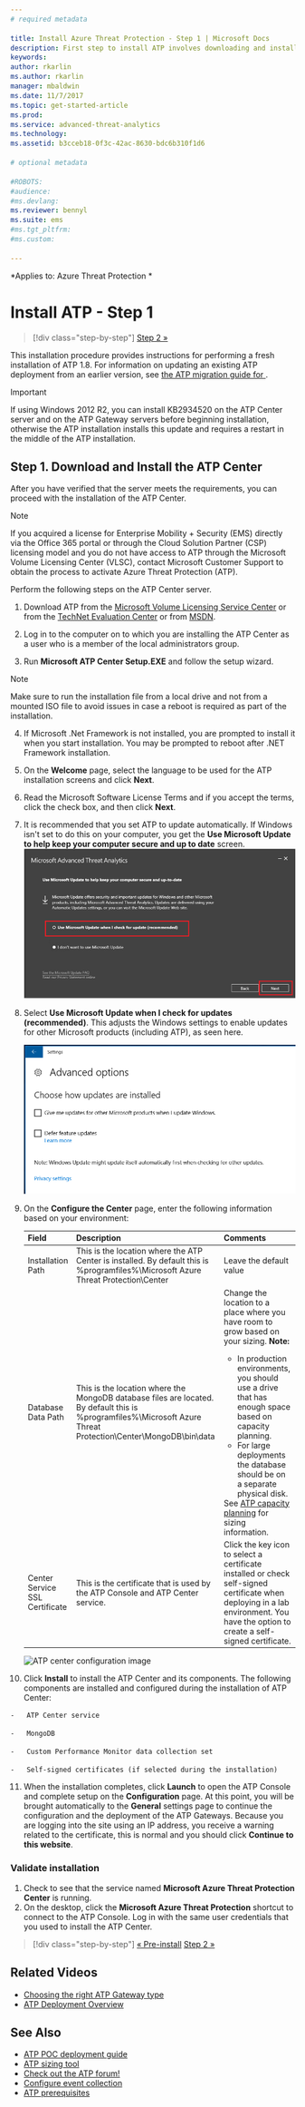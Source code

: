 ```yaml
---
# required metadata

title: Install Azure Threat Protection - Step 1 | Microsoft Docs
description: First step to install ATP involves downloading and installing the ATP Center onto your chosen server.
keywords:
author: rkarlin
ms.author: rkarlin
manager: mbaldwin
ms.date: 11/7/2017
ms.topic: get-started-article
ms.prod:
ms.service: advanced-threat-analytics
ms.technology:
ms.assetid: b3cceb18-0f3c-42ac-8630-bdc6b310f1d6

# optional metadata

#ROBOTS:
#audience:
#ms.devlang:
ms.reviewer: bennyl
ms.suite: ems
#ms.tgt_pltfrm:
#ms.custom:

---
```


*Applies to: Azure Threat Protection *


# Install ATP - Step 1

>[!div class="step-by-step"]
[Step 2 »](install-ata-step2.md)

This installation procedure provides instructions for performing a fresh installation of ATP 1.8. For information on updating an existing ATP deployment from an earlier version, see [the ATP migration guide for ](ata-update-1.8-migration-guide.md).

> [!IMPORTANT] 
> If using Windows 2012 R2, you can install KB2934520 on the ATP Center server and on the ATP Gateway servers before beginning installation, otherwise the ATP installation installs this update and requires a restart in the middle of the ATP installation.

## Step 1. Download and Install the ATP Center
After you have verified that the server meets the requirements, you can proceed with the installation of the ATP Center.
    
> [!NOTE]
>If you acquired a license for Enterprise Mobility + Security (EMS) directly via the Office 365 portal or through the Cloud Solution Partner (CSP) licensing model and you do not have access to ATP through the Microsoft Volume Licensing Center (VLSC), contact Microsoft Customer Support to obtain the process to activate Azure Threat Protection (ATP).

Perform the following steps on the ATP Center server.

1.  Download ATP from the [Microsoft Volume Licensing Service Center](https://www.microsoft.com/Licensing/servicecenter/default.aspx) or from the [TechNet Evaluation Center](http://www.microsoft.com/evalcenter/) or from [MSDN](https://msdn.microsoft.com/subscriptions/downloads).

2.  Log in to the computer on to which you are installing the ATP Center as a user who is a member of the local administrators group.

3.  Run **Microsoft ATP Center Setup.EXE** and follow the setup wizard.

> [!NOTE]   
> Make sure to run the installation file from a local drive and not from a mounted ISO file to avoid issues in case a reboot is required as part of the installation.   

4.  If Microsoft .Net Framework is not installed, you are prompted to install it when you start installation. You may be prompted to reboot after .NET Framework installation.
5.  On the **Welcome** page, select the language to be used for the ATP installation screens and click **Next**.

6.  Read the Microsoft Software License Terms and if you accept the terms, click the check box, and then click **Next**.

7.  It is recommended that you set ATP to update automatically. If Windows isn't set to do this on your computer, you get the **Use Microsoft Update to help keep your computer secure and up to date** screen. 
    ![Keep ATP up to date image](media/ata_ms_update.png)

8. Select **Use Microsoft Update when I check for updates (recommended)**. This adjusts the Windows settings to enable updates for other Microsoft products (including ATP), as seen here. 

    ![Windows auto-update image](media/ata_installupdatesautomatically.png)

8.  On the **Configure the Center** page, enter the following information based on your environment:

    |Field|Description|Comments|
    |---------|---------------|------------|
    |Installation Path|This is the location where the ATP Center is installed. By default this is  %programfiles%\Microsoft Azure Threat Protection\Center|Leave the default value|
    |Database Data Path|This is the location where the MongoDB database files are located. By default this is %programfiles%\Microsoft Azure Threat Protection\Center\MongoDB\bin\data|Change the location to a place where you have room to grow based on your sizing. **Note:** <ul><li>In production environments, you should use a drive that has enough space based on capacity planning.</li><li>For large deployments the database should be on a separate physical disk.</li></ul>See [ATP capacity planning](ata-capacity-planning.md) for sizing information.|
    |Center Service SSL Certificate|This is the certificate that is used by the ATP Console and ATP Center service.|Click the key icon to select a certificate installed or check self-signed certificate when deploying in a lab environment. You have the option to create a self-signed certificate.|
        
    ![ATP center configuration image](media/ATP-Center-Configuration.png)

10.  Click **Install** to install the ATP Center and its components.
    The following components are installed and configured during the installation of ATP Center:

    -   ATP Center service

    -   MongoDB

    -   Custom Performance Monitor data collection set

    -   Self-signed certificates (if selected during the installation)

11.  When the installation completes, click **Launch**  to open the ATP Console and complete setup on the **Configuration** page.
At this point, you will be brought automatically to the **General** settings page to continue the configuration and the deployment of the ATP Gateways.
Because you are logging into the site using an IP address, you receive a warning related to the certificate, this is normal and you should click **Continue to this website**.

### Validate installation

1.  Check to see that the service named **Microsoft Azure Threat Protection Center** is running.
2.  On the desktop, click the **Microsoft Azure Threat Protection** shortcut to connect to the ATP Console. Log in with the same user credentials that you used to install the ATP Center.



>[!div class="step-by-step"]
[« Pre-install](configure-port-mirroring.md)
[Step 2 »](install-ata-step2.md)

## Related Videos
- [Choosing the right ATP Gateway type](https://channel9.msdn.com/Shows/Microsoft-Security/ATP-Deployment-Choose-the-Right-Gateway-Type)
- [ATP Deployment Overview](https://channel9.msdn.com/Shows/Microsoft-Security/Overview-of-ATP-Deployment-in-10-Minutes)


## See Also
- [ATP POC deployment guide](http://aka.ms/atapoc)
- [ATP sizing tool](http://aka.ms/atasizingtool)
- [Check out the ATP forum!](https://social.technet.microsoft.com/Forums/security/home?forum=mata)
- [Configure event collection](configure-event-collection.md)
- [ATP prerequisites](ata-prerequisites.md)

